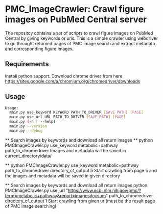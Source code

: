 # PMC_ImageCrawler: Crawl figure images on PubMed Central server

The repositoy contains a set of scripts to crawl figure images on PubMed Central by giving keywords or urls. This is a simple crawler using webdriver to go throught returned pages of PMC image search and extract metadata and corresponding figure images. 

## Requirements

Install python support. 
Download chrome driver from here https://sites.google.com/a/chromium.org/chromedriver/downloads

## Usage

```sh
Usage:
  main.py use_keyword KEYWORD PATH_TO_DRIVER [SAVE_PATH] [PAGE] 
  main.py use_url URL PATH_TO_DRIVER [SAVE_PATH] [PAGE]
  main.py (-h | --help)
  main.py --version
  main.py --debug
```

** Search images by keywords and download all return images
** python PMCImageCrawler.py use_keyword metabolic+pathway path_to_chromedriver
Images and metadata will be saved in current_directory/data/

** python PMCImageCrawler.py use_keyword metabolic+pathway path_to_chromedriver directory_of_output 5
Start crawling from page 5 and the images and metadata will be saved in given directory

** Search images by keywords and download all return images
python PMCImageCrawler.py use_url "https://www.ncbi.nlm.nih.gov/pmc/?term=metabolic+pathway&report=imagesdocsum" path_to_chromedriver directory_of_output 1
Start crawling from given url(must be the result page of PMC image searching)
